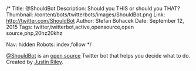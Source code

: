 /*
Title: @ShouldBot
Description: Should you THIS or should you THAT?
Thumbnail: /content/bots/twitterbots/images/ShouldBot.png
Link: http://twitter.com/ShouldBot
Author: Stefan Bohacek
Date: September 12, 2015
Tags: twitter,twitterbot,active,opensource,open source,php,20hz20khz

Nav: hidden
Robots: index,follow
*/

[@ShouldBot](https://twitter.com/ShouldBot) is an [open source](https://github.com/20hz20khz/ShouldBot) Twitter bot that helps you decide what to do. Created by [Justin Riley](https://twitter.com/20hz20khz).